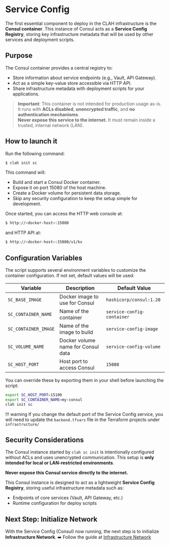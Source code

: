# Service Config

The first essential component to deploy in the CLAH infrastructure is the **Consul container**. This instance of Consul acts as a **Service Config Registry**, storing key infrastructure metadata that will be used by other services and deployment scripts.

## Purpose

The Consul container provides a central registry to:

- Store information about service endpoints (e.g., Vault, API Gateway).
- Act as a simple key-value store accessible via HTTP API.
- Share infrastructure metadata with deployment scripts for your applications.

> **Important**: This container is not intended for production usage as-is.  
> It runs with **ACLs disabled**, **unencrypted traffic**, and **no authentication mechanisms**.  
> **Never expose this service to the internet.** It must remain inside a trusted, internal network (LAN).

## How to launch it

Run the following command:

```bash title="bash"
$ clah init sc
```

This command will:

- Build and start a Consul Docker container.
- Expose it on port 15080 of the host machine.
- Create a Docker volume for persistent data storage.
- Skip any security configuration to keep the setup simple for development.

Once started, you can access the HTTP web console at:

```bash title="bash"
$ http://<docker-host>:15080
```

and HTTP API at:
```bash title="bash"
$ http://<docker-host>:15080/v1/kv
```

## Configuration Variables

The script supports several environment variables to customize the container configuration. If not set, default values will be used:

| Variable             | Description                               | Default Value                  |
|----------------------|-------------------------------------------|--------------------------------|
| `SC_BASE_IMAGE`      | Docker image to use for Consul            | `hashicorp/consul:1.20`        |
| `SC_CONTAINER_NAME`  | Name of the container                     | `service-config-container`     |
| `SC_CONTAINER_IMAGE` | Name of the image to build                | `service-config-image`         |
| `SC_VOLUME_NAME`     | Docker volume name for Consul data        | `service-config-volume`        |
| `SC_HOST_PORT`       | Host port to access Consul                | `15080`                        |

You can override these by exporting them in your shell before launching the script:

```bash title="bash"
export SC_HOST_PORT=15100
export SC_CONTAINER_NAME=my-consul
clah init sc
```

!!! warning
    If you change the default port of the Service Config service, you will need to update the `backend.tfvars` file in the Terraform projects under `infrastructure/`

## Security Considerations

The Consul instance started by `clah sc init` is intentionally configured without ACLs and uses unencrypted communication. This setup is **only intended for local or LAN-restricted environments**.

**Never expose this Consul service directly to the internet.**

This Consul instance is designed to act as a lightweight **Service Config Registry**, storing useful infrastructure metadata such as:

- Endpoints of core services (Vault, API Gateway, etc.)
- Runtime configuration for deploy scripts

## Next Step: Initialize Network

With the Service Config (Consul) now running, the next step is to initialize **Infrastructure Network**.
➡️ Follow the guide at [Infrastructure Network](network.md)

